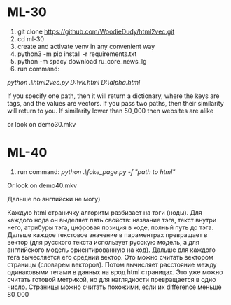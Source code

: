# ML-30
1) git clone https://github.com/WoodieDudy/html2vec.git
2) cd ml-30
3) create and activate venv in any convenient way
4) python3 -m pip install -r requirements.txt
5) python -m spacy download ru_core_news_lg
6) run command:

*python .\html2vec.py D:\vk.html D:\alpha.html*

If you specify one path, then it will return a dictionary, where the keys are tags, and the values are vectors.
If you pass two paths, then their similarity will return to you.
If similarity lower than 50_000 then websites are alike

or look on demo30.mkv




# ML-40
1) run command:
*python .\fake_page.py -f "path to html"*

Or look on demo40.mkv


Дальше по английски не могу)

Каждую html страничку алгоритм разбивает на тэги (ноды).
Для каждого нода он выделяет пять свойств: название тэга,
текст внутри него, атрибуры тэга, цифровая позиция в коде,
полный путь до тэга. Дальше каждое текстовое значение в параментрах
превращает в вектор (для русского текста использует русскую модель, а для английского модель ориентированную на код).
Дальше для каждого тега вычесляется его средний вектор. Это можно считать вектором страницы (словарем векторов). Потом вычисляет расстояние между одинаковыми тегами
в данных на врод html страницах. Это уже можно считать готовой метрикой, но для наглядности превращается в одно число.
Страницы можно считать похожими, если их difference меньше 80_000